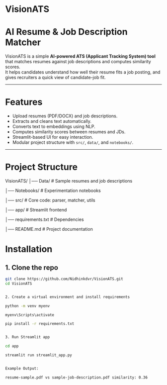 # VisionATS

# AI Resume & Job Description Matcher

VisionATS is a simple **AI-powered ATS (Applicant Tracking System) tool** that matches resumes against job descriptions and computes similarity scores.  
It helps candidates understand how well their resume fits a job posting, and gives recruiters a quick view of candidate-job fit.

---

#  Features
- Upload resumes (PDF/DOCX) and job descriptions.
- Extracts and cleans text automatically.
- Converts text to embeddings using NLP.
- Computes similarity scores between resumes and JDs.
- Streamlit-based UI for easy interaction.
- Modular project structure with `src/`, `data/`, and `notebooks/`.

---

# Project Structure
VisionATS/
│── Data/ # Sample resumes and job descriptions

│── Notebooks/ # Experimentation notebooks

│── src/ # Core code: parser, matcher, utils

│── app/ # Streamlit frontend

│── requirements.txt # Dependencies

│── README.md # Project documentation




# Installation

## 1. Clone the repo
```bash
git clone https://github.com/Nidhinkdvr/VisionATS.git
cd VisionATS


2. Create a virtual environment and install requirements

python -m venv myenv

myenv\Scripts\activate

pip install -r requirements.txt


3. Run Streamlit app

cd app

streamlit run streamlit_app.py


Example Output:

resume-sample.pdf vs sample-job-description.pdf similarity: 0.36


